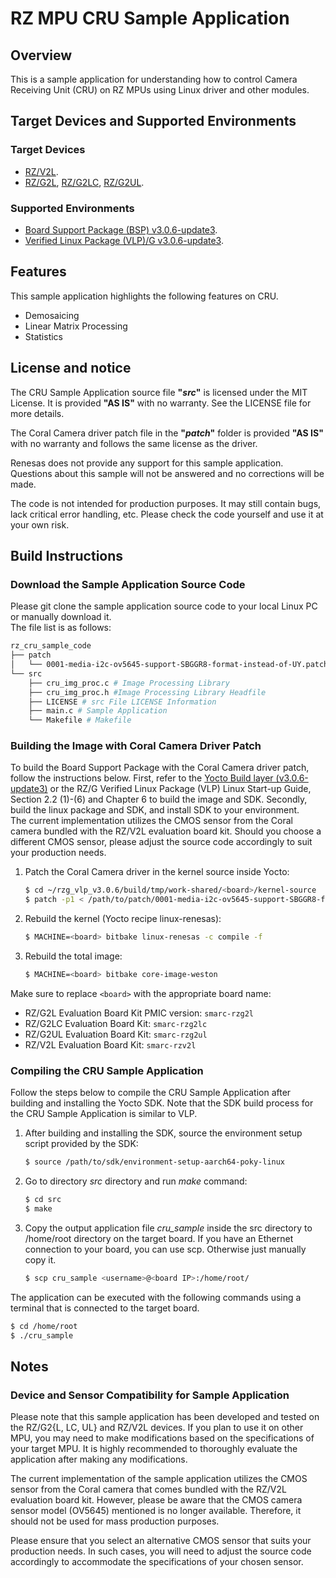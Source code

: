 # RZ MPU CRU Sample Application

## Overview

This is a sample application for understanding how to control Camera Receiving Unit (CRU) on RZ MPUs using Linux driver and other modules.

## Target Devices and Supported Environments

### Target Devices

* [RZ/V2L](https://www.renesas.com/us/en/products/microcontrollers-microprocessors/rz-mpus/rzv2l-general-purpose-microprocessor-equipped-renesas-original-ai-accelerator-drp-ai-12ghz-dual).
* [RZ/G2L](https://www.renesas.com/eu/en/products/microcontrollers-microprocessors/rz-mpus/rzg2l-general-purpose-microprocessors-dual-core-arm-cortex-a55-12-ghz-cpus-and-single-core-arm-cortex-m33),
[RZ/G2LC](https://www.renesas.com/eu/en/products/microcontrollers-microprocessors/rz-mpus/rzg2lc-general-purpose-mcus-dual-core-arm-cortex-a55-12-ghz-cpus-and-single-core-arm-cortex-m33-200-mhz-cpu),
[RZ/G2UL](https://www.renesas.com/eu/en/products/microcontrollers-microprocessors/rz-mpus/rzg2ul-general-purpose-microprocessors-single-core-arm-cortex-a55-10-ghz-cpu-and-single-core-arm-cortex-m33).

### Supported Environments

* [Board Support Package (BSP) v3.0.6-update3](https://github.com/renesas-rz/meta-renesas/tree/BSP-3.0.6-update3).
* [Verified Linux Package (VLP)/G v3.0.6-update3](https://www.renesas.com/us/en/products/microcontrollers-microprocessors/rz-mpus/rzg-linux-platform/rzg-marketplace/verified-linux-package/rzg-verified-linux-package#overview).


## Features

This sample application highlights the following features on CRU.

* Demosaicing
* Linear Matrix Processing
* Statistics

## License and notice

The CRU Sample Application source file **"_src_"** is licensed under the MIT License. It is provided **"AS IS"** with no warranty. See the LICENSE file for more details.

The Coral Camera driver patch file in the **"_patch_"** folder is provided **"AS IS"** with no warranty and follows the same license as the driver.

Renesas does not provide any support for this sample application. Questions about this sample will not be answered and no corrections will be made.

The code is not intended for production purposes. It may still contain bugs, lack critical error handling, etc. Please check the code yourself and use it at your own risk.

## Build Instructions

### Download the Sample Application Source Code

Please git clone the sample application source code to your local Linux PC or manually download it. <br>
The file list is as follows:

```bash
rz_cru_sample_code
├── patch
│   └── 0001-media-i2c-ov5645-support-SBGGR8-format-instead-of-UY.patch # Coral Camera Driver Patch
└── src
    ├── cru_img_proc.c # Image Processing Library
    ├── cru_img_proc.h #Image Processing Library Headfile
    ├── LICENSE # src File LICENSE Information
    ├── main.c # Sample Application
    └── Makefile # Makefile
```

### Building the Image with Coral Camera Driver Patch

To build the Board Support Package with the Coral Camera driver patch, follow the instructions below. First, refer to the [Yocto Build layer (v3.0.6-update3)](https://github.com/renesas-rz/meta-renesas/tree/BSP-3.0.6-update3) or the RZ/G Verified Linux Package (VLP) Linux Start-up Guide, Section 2.2 (1)-(6) and Chapter 6 to build the image and SDK. Secondly, build the linux package and SDK, and install SDK to your environment.<br>
The current implementation utilizes the CMOS sensor from the Coral camera bundled with the RZ/V2L evaluation board kit. Should you choose a different CMOS sensor, please adjust the source code accordingly to suit your production needs.

1. Patch the Coral Camera driver in the kernel source inside Yocto:

   ```bash
   $ cd ~/rzg_vlp_v3.0.6/build/tmp/work-shared/<board>/kernel-source
   $ patch -p1 < /path/to/patch/0001-media-i2c-ov5645-support-SBGGR8-format-instead-of-UY.patch
   ```

2. Rebuild the kernel (Yocto recipe linux-renesas):

    ```bash
    $ MACHINE=<board> bitbake linux-renesas -c compile -f
    ```

3. Rebuild the total image:

    ```bash
    $ MACHINE=<board> bitbake core-image-weston
    ```

Make sure to replace `<board>` with the appropriate board name:

- RZ/G2L Evaluation Board Kit PMIC version: `smarc-rzg2l`
- RZ/G2LC Evaluation Board Kit: `smarc-rzg2lc`
- RZ/G2UL Evaluation Board Kit: `smarc-rzg2ul`
- RZ/V2L Evaluation Board Kit: `smarc-rzv2l`

### Compiling the CRU Sample Application

Follow the steps below to compile the CRU Sample Application after building and installing the Yocto SDK. Note that the SDK build process for the CRU Sample Application is similar to VLP.

1. After building and installing the SDK, source the environment setup script provided by the SDK:

    ```bash
    $ source /path/to/sdk/environment-setup-aarch64-poky-linux
    ```

2. Go to directory _src_ directory and run _make_ command:

    ```bash
    $ cd src
    $ make
    ```

3. Copy the output application file _cru_sample_ inside the src directory to /home/root directory on the target board. If you have an Ethernet connection to your board, you can use scp. Otherwise just manually copy it.

    ```bash
    $ scp cru_sample <username>@<board IP>:/home/root/
    ```

The application can be executed with the following commands using a terminal that is connected to the target board.

  ```bash
  $ cd /home/root
  $ ./cru_sample
  ```

## Notes

### Device and Sensor Compatibility for Sample Application

Please note that this sample application has been developed and tested on the RZ/G2{L, LC, UL} and RZ/V2L devices. If you plan to use it on other MPU, you may need to make modifications based on the specifications of your target MPU. It is highly recommended to thoroughly evaluate the application after making any modifications.

The current implementation of the sample application utilizes the CMOS sensor from the Coral camera that comes bundled with the RZ/V2L evaluation board kit. However, please be aware that the CMOS camera sensor model (OV5645) mentioned is no longer available. Therefore, it should not be used for mass production purposes.

Please ensure that you select an alternative CMOS sensor that suits your production needs. In such cases, you will need to adjust the source code accordingly to accommodate the specifications of your chosen sensor.
